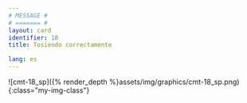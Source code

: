 ```yaml
---
# MESSAGE #
# ======= #
layout: card
identifier: 18
title: Tosiendo correctamente

lang: es
---
```


![cmt-18_sp]({% render_depth %}assets/img/graphics/cmt-18_sp.png){:class="my-img-class"}
